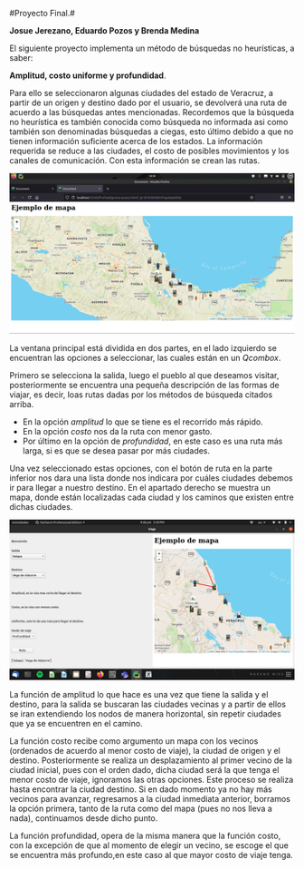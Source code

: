 #Proyecto Final.#

**Josue Jerezano, Eduardo Pozos y Brenda Medina**

El siguiente proyecto implementa un método de búsquedas no heurísticas, a saber:

**Amplitud, costo uniforme y profundidad**.

Para ello se seleccionaron algunas ciudades del estado de Veracruz, a partir de un origen y destino dado por
el usuario, se devolverá una ruta de acuerdo a las búsquedas antes mencionadas.
Recordemos que la búsqueda no heurística es también conocida como búsqueda no informada asi como también son denominadas
búsquedas a ciegas, esto último debido a que no tienen información suficiente acerca de los estados.
La información requerida se reduce a las ciudades, el costo de posibles movimientos y los canales de comunicación. 
Con esta información se crean las rutas.

![](images/map.png)

La ventana principal está dividida en dos partes, en el lado izquierdo se encuentran las opciones a seleccionar,
las cuales están en un *Qcombox*. 

Primero se selecciona la salida, luego el pueblo al que deseamos visitar, posteriormente se encuentra una pequeña 
descripción de las formas de viajar, es decir, loas rutas dadas por los métodos de búsqueda citados arriba.

* En la opción *amplitud* lo que se tiene es el recorrido más rápido.
* En la opción *costo* nos da la ruta con menor gasto.
* Por último en la opción de *profundidad*, en este caso es una ruta más larga, si es que se desea pasar por más 
  ciudades.

Una vez seleccionado estas opciones, con el botón de ruta en la parte inferior nos dara una lista donde nos indicara 
por cuáles ciudades debemos ir para llegar a nuestro destino.
En el apartado derecho se muestra un mapa, donde están localizadas cada ciudad y los caminos que existen entre dichas
ciudades.

![](images/interfaz.jpeg)

La función de amplitud lo que hace es una vez que tiene la salida y el destino, para la salida se buscaran las ciudades
vecinas y a partir de ellos se iran extendiendo los nodos de manera horizontal, sin repetir ciudades que ya se
encuentren en el camino.

La función costo recibe como argumento un mapa con los vecinos (ordenados de acuerdo al menor costo de viaje), la ciudad
de origen y el destino. 
Posteriormente se realiza un desplazamiento al primer vecino de la ciudad inicial, pues con el orden dado, dicha ciudad
será la que tenga el menor costo de viaje, ignoramos las otras opciones. Este proceso se realiza hasta encontrar la
ciudad destino.
Si en dado momento ya no hay más vecinos para avanzar, regresamos a la ciudad inmediata anterior, borramos la opción 
primera, tanto de la ruta como del mapa (pues no nos lleva a nada), continuamos desde dicho punto.

La función profundidad, opera de la misma manera que la función costo, con la excepción de que al momento de elegir
un vecino, se escoge el que se encuentra más profundo,en este caso al que mayor costo de viaje tenga.
